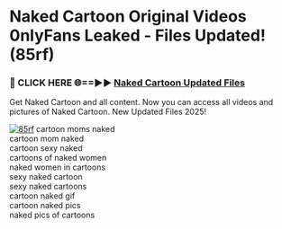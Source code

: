 # Naked Cartoon Original Videos 0nlyFans Leaked - Files Updated! (85rf)

<h3>🔴 CLICK HERE 🌐==►► <a href="https://tinyurl.com/yckcrads" rel="nofollow">Naked Cartoon Updated Files</a></h3>

Get Naked Cartoon and all content. Now you can access all videos and pictures of Naked Cartoon. New Updated Files 2025!

[![85rf](https://i.imgur.com/hpKpOFt.gif)](https://tinyurl.com/yckcrads)
cartoon moms naked<br>
cartoon mom naked<br>
cartoon sexy naked<br>
cartoons of naked women<br>
naked women in cartoons<br>
sexy naked cartoon<br>
sexy naked cartoons<br>
cartoon naked gif<br>
cartoon naked pics<br>
naked pics of cartoons